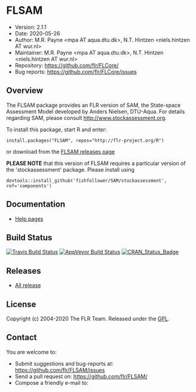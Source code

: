 
# FLSAM
- Version: 2.1.1
- Date: 2020-05-26
- Author: M.R. Payne <mpa ΑΤ aqua.dtu.dk>, N.T. Hintzen <niels.hintzen ΑΤ wur.nl>
- Maintainer: M.R. Payne <mpa ΑΤ aqua.dtu.dk>, N.T. Hintzen <niels.hintzen ΑΤ wur.nl>
- Repository: <https://github.com/flr/FLCore/>
- Bug reports: <https://github.com/flr/FLCore/issues>

## Overview
The FLSAM package provides an FLR version of SAM, the State-space Assessment Model developed by Anders Nielsen, DTU-Aqua. For details regarding SAM, please consult <http://www.stockassessment.org>. 

To install this package, start R and enter:

	install.packages("FLSAM", repos="http://flr-project.org/R")

or download from the [FLSAM releases page](https://github.com/flr/FLSAM/releases/latest)

**PLEASE NOTE** that this version of FLSAM requires a particular version of the 'stockassessment' package. Please install using

	devtools::install_github('fishfollower/SAM/stockassessment', ref='components')

## Documentation
- [Help pages](http://flr-project.org/FLSAM)

## Build Status
[![Travis Build Status](https://travis-ci.org/flr/FLSAM.svg?branch=master)](https://travis-ci.org/flr/FLSAM)
[![AppVeyor Build Status](https://ci.appveyor.com/api/projects/status/github/flr/FLSAM?branch=master&svg=true)](https://ci.appveyor.com/project/flr/FLSAM)
[![CRAN_Status_Badge](http://www.r-pkg.org/badges/version/FLSAM)](https://cran.r-project.org/package=FLSAM)

## Releases
- [All release](https://github.com/flr/FLSAM/releases/)

## License
Copyright (c) 2004-2020 The FLR Team. Released under the [GPL](http://www.gnu.org/licenses/gpl-2.0.html).

## Contact
You are welcome to:

- Submit suggestions and bug-reports at: <https://github.com/flr/FLSAM/issues>
- Send a pull request on: <https://github.com/flr/FLSAM/>
- Compose a friendly e-mail to: <flrteam AT flr-project.org>
